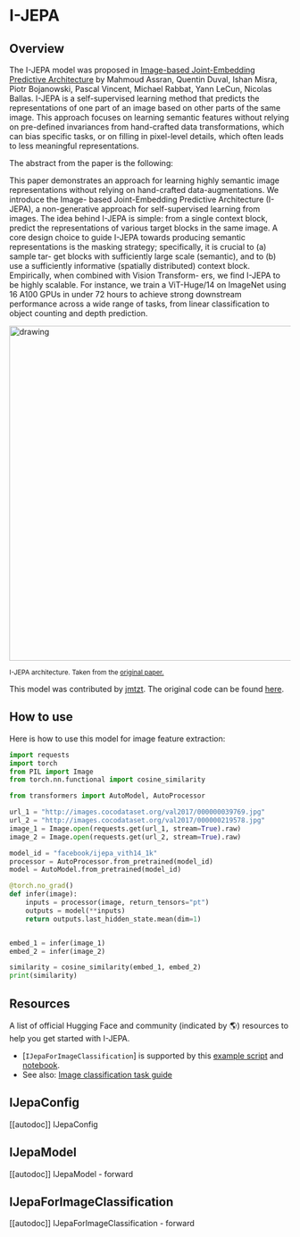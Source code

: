 <!--Copyright 2024 The HuggingFace Team. All rights reserved.

Licensed under the Apache License, Version 2.0 (the "License"); you may not use this file except in compliance with
the License. You may obtain a copy of the License at

http://www.apache.org/licenses/LICENSE-2.0

Unless required by applicable law or agreed to in writing, software distributed under the License is distributed on
an "AS IS" BASIS, WITHOUT WARRANTIES OR CONDITIONS OF ANY KIND, either express or implied. See the License for the
specific language governing permissions and limitations under the License.

⚠️ Note that this file is in Markdown but contain specific syntax for our doc-builder (similar to MDX) that may not be
rendered properly in your Markdown viewer.

-->

# I-JEPA

## Overview

The I-JEPA model was proposed in [Image-based Joint-Embedding Predictive Architecture](https://arxiv.org/abs/2301.08243) by Mahmoud Assran, Quentin Duval, Ishan Misra, Piotr Bojanowski, Pascal Vincent, Michael Rabbat, Yann LeCun, Nicolas Ballas.
I-JEPA is a self-supervised learning method that predicts the representations of one part of an image based on other parts of the same image. This approach focuses on learning semantic features without relying on pre-defined invariances from hand-crafted data transformations, which can bias specific tasks, or on filling in pixel-level details, which often leads to less meaningful representations.

The abstract from the paper is the following:

This paper demonstrates an approach for learning highly semantic image representations without relying on hand-crafted data-augmentations. We introduce the Image- based Joint-Embedding Predictive Architecture (I-JEPA), a non-generative approach for self-supervised learning from images. The idea behind I-JEPA is simple: from a single context block, predict the representations of various target blocks in the same image. A core design choice to guide I-JEPA towards producing semantic representations is the masking strategy; specifically, it is crucial to (a) sample tar- get blocks with sufficiently large scale (semantic), and to (b) use a sufficiently informative (spatially distributed) context block. Empirically, when combined with Vision Transform- ers, we find I-JEPA to be highly scalable. For instance, we train a ViT-Huge/14 on ImageNet using 16 A100 GPUs in under 72 hours to achieve strong downstream performance across a wide range of tasks, from linear classification to object counting and depth prediction.

<img src="https://huggingface.co/datasets/huggingface/documentation-images/resolve/main/transformers/model_doc/ijepa_architecture.jpg"
alt="drawing" width="600"/>

<small> I-JEPA architecture. Taken from the <a href="https://arxiv.org/abs/2301.08243">original paper.</a> </small>

This model was contributed by [jmtzt](https://huggingface.co/jmtzt).
The original code can be found [here](https://github.com/facebookresearch/ijepa).

## How to use

Here is how to use this model for image feature extraction:

```python
import requests
import torch
from PIL import Image
from torch.nn.functional import cosine_similarity

from transformers import AutoModel, AutoProcessor

url_1 = "http://images.cocodataset.org/val2017/000000039769.jpg"
url_2 = "http://images.cocodataset.org/val2017/000000219578.jpg"
image_1 = Image.open(requests.get(url_1, stream=True).raw)
image_2 = Image.open(requests.get(url_2, stream=True).raw)

model_id = "facebook/ijepa_vith14_1k"
processor = AutoProcessor.from_pretrained(model_id)
model = AutoModel.from_pretrained(model_id)

@torch.no_grad()
def infer(image):
    inputs = processor(image, return_tensors="pt")
    outputs = model(**inputs)
    return outputs.last_hidden_state.mean(dim=1)


embed_1 = infer(image_1)
embed_2 = infer(image_2)

similarity = cosine_similarity(embed_1, embed_2)
print(similarity)
```

## Resources

A list of official Hugging Face and community (indicated by 🌎) resources to help you get started with I-JEPA.

<PipelineTag pipeline="image-classification"/>

- [`IJepaForImageClassification`] is supported by this [example script](https://github.com/huggingface/transformers/tree/main/examples/pytorch/image-classification) and [notebook](https://colab.research.google.com/github/huggingface/notebooks/blob/main/examples/image_classification.ipynb).
- See also: [Image classification task guide](../tasks/image_classification)

## IJepaConfig

[[autodoc]] IJepaConfig

## IJepaModel

[[autodoc]] IJepaModel
    - forward

## IJepaForImageClassification

[[autodoc]] IJepaForImageClassification
    - forward
